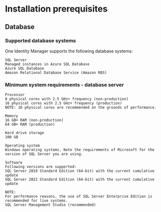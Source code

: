 <!-- INSTALLATION PREREQUISITES -->
# Installation prerequisites

<!-- INSTALLATION PREREQUISITES DATABASE  -->
## Database

<!-- INSTALLATION PREREQUISITES DATABASE SUPPORTED SYSTEMS -->
### Supported database systems
One Identity Manager supports the following database systems:
```
SQL Server
Managed instances in Azure SQL Database
Azure SQL Database
Amazon Relational Database Service (Amazon RDS) 
```

<!-- INSTALLATION PREREQUISITES DATABASE MINIMUM SYSTEM REQUIREMENTS  -->
### Minimum system requirements - database server
```
Processor
8 physical cores with 2.5 GHz+ frequency (non-production)
16 physical cores with 2.5 GHz+ frequency (production)
NOTE: 16 physical cores are recommended on the grounds of performance.

Memory
16 GB+ RAM (non-production)
64 GB+ RAM (production)

Hard drive storage
100 GB

Operating system
Windows operating systems, Note the requirements of Microsoft for the version of SQL Server you are using.

Software
Following versions are supported:
SQL Server 2019 Standard Edition (64-bit) with the current cumulative update
SQL Server 2022 Standard Edition (64-bit) with the current cumulative update

NOTE: 
For performance reasons, the use of SQL Server Enterprise Edition is recommended for live systems.
SQL Server Management Studio (recommended)
```